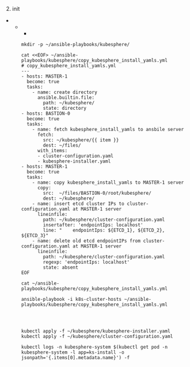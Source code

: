 2. init 
  -  
    - 
      -  

          mkdir -p ~/ansible-playbooks/kubesphere/
          
          cat <<EOF> ~/ansible-playbooks/kubesphere/copy_kubesphere_install_yamls.yml
          # copy_kubesphere_install_yamls.yml
          ---
          - hosts: MASTER-1
            become: true
            tasks:
              - name: create directory
                ansible.builtin.file:
                  path: ~/kubesphere/
                  state: directory
          - hosts: BASTION-0
            become: true
            tasks:
              - name: fetch kubesphere_install_yamls to ansbile server
                fetch:
                  src: ~/kubesphere/{{ item }}
                  dest: ~/files/
                with_items:
                - cluster-configuration.yaml
                - kubesphere-installer.yaml                          
          - hosts: MASTER-1
            become: true
            tasks:
              - name: copy kubesphere_install_yamls to MASTER-1 server
                copy:
                  src:  ~/files/BASTION-0/root/kubesphere/
                  dest: ~/kubesphere/
              - name: insert etcd cluster IPs to cluster-configuration.yaml at MASTER-1 server
                lineinfile:
                  path: ~/kubesphere/cluster-configuration.yaml
                  insertafter: 'endpointIps: localhost'
                  line: "    endpointIps: ${ETCD_1}, ${ETCD_2}, ${ETCD_3}"
              - name: delete old etcd endpointIPs from cluster-configuration.yaml at MASTER-1 server
                lineinfile:
                  path: ~/kubesphere/cluster-configuration.yaml
                  regexp: 'endpointIps: localhost'
                  state: absent
          EOF

          cat ~/ansible-playbooks/kubesphere/copy_kubesphere_install_yamls.yml

          ansible-playbook -i k8s-cluster-hosts ~/ansible-playbooks/kubesphere/copy_kubesphere_install_yamls.yml




          kubectl apply -f ~/kubesphere/kubesphere-installer.yaml
          kubectl apply -f ~/kubesphere/cluster-configuration.yaml

          kubectl logs -n kubesphere-system $(kubectl get pod -n kubesphere-system -l app=ks-install -o jsonpath='{.items[0].metadata.name}') -f
